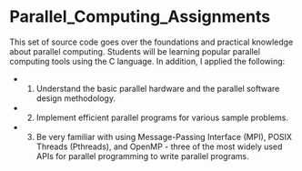 # Parallel_Computing_Assignments

This set of source code goes over the foundations and practical knowledge about parallel computing. Students 
will be learning popular parallel computing tools using the C language. In addition, I applied the following:
* 1) Understand the basic parallel hardware and the parallel software design methodology.
* 2) Implement efficient parallel programs for various sample problems.
* 3) Be very familiar with using Message-Passing Interface (MPI), POSIX Threads (Pthreads), and OpenMP - three of the most widely used APIs for parallel programming to write parallel programs.
